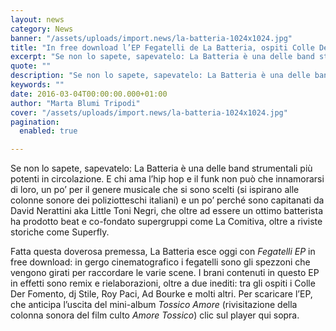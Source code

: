 ```yaml
---
layout: news
category: News
banner: "/assets/uploads/import.news/la-batteria-1024x1024.jpg"
title: "In free download l’EP Fegatelli de La Batteria, ospiti Colle Der Fomento e dj Stile"
excerpt: "Se non lo sapete, sapevatelo: La Batteria è una delle band strumentali più potenti in circolazione. E chi ama l’hip hop e il funk non può che innamorarsi di loro, un po’ per il genere musicale che si sono scelti (si ispirano alle colonne sonore dei poliziotteschi italiani) e un po’ perché sono capitanati da [&hellip"
quote: ""
description: "Se non lo sapete, sapevatelo: La Batteria è una delle band strumentali più potenti in circolazione. E chi ama l’hip hop e il funk non può che innamorarsi di loro, un po’ per il genere musicale che si sono scelti (si ispirano alle colonne sonore dei poliziotteschi italiani) e un po’ perché sono capitanati da [&hellip"
keywords: ""
date: 2016-03-04T00:00:00.000+01:00
author: "Marta Blumi Tripodi"
cover: "/assets/uploads/import.news/la-batteria-1024x1024.jpg"
pagination:
  enabled: true

---
```


Se non lo sapete, sapevatelo: La Batteria è una delle band strumentali più potenti in circolazione. E chi ama l’hip hop e il funk non può che innamorarsi di loro, un po’ per il genere musicale che si sono scelti (si ispirano alle colonne sonore dei poliziotteschi italiani) e un po’ perché sono capitanati da David Nerattini aka Little Toni Negri, che oltre ad essere un ottimo batterista ha prodotto beat e co-fondato supergruppi come La Comitiva, oltre a riviste storiche come Superfly.

Fatta questa doverosa premessa, La Batteria esce oggi con _Fegatelli EP_ in free download: in gergo cinematografico i fegatelli sono gli spezzoni che vengono girati per raccordare le varie scene. I brani contenuti in questo EP in effetti sono remix e rielaborazioni, oltre a due inediti: tra gli ospiti i Colle Der Fomento, dj Stile, Roy Paci, Ad Bourke e molti altri. Per scaricare l’EP, che anticipa l’uscita del mini-album _Tossico Amore_ (rivisitazione della colonna sonora del film culto _Amore Tossico_) clic sul player qui sopra.